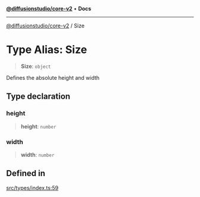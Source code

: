 [**@diffusionstudio/core-v2**](../README.md) • **Docs**

***

[@diffusionstudio/core-v2](../globals.md) / Size

# Type Alias: Size

> **Size**: `object`

Defines the absolute height and width

## Type declaration

### height

> **height**: `number`

### width

> **width**: `number`

## Defined in

[src/types/index.ts:59](https://github.com/diffusionstudio/core-v2/blob/ce69ef92917fd6c7f2f6e872cf6c87954dee9b56/src/types/index.ts#L59)
